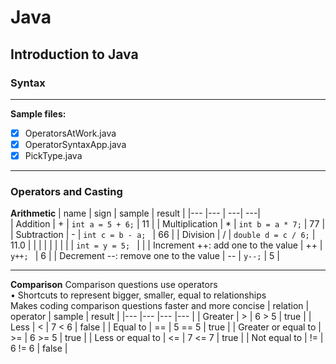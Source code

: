 # Java
## Introduction to Java
### Syntax

---
**Sample files:**
- [x] OperatorsAtWork.java
- [x] OperatorSyntaxApp.java
- [x] PickType.java

---

### Operators and Casting
**Arithmetic**
|   name                                    |   sign    |   sample                                |   result      |
|---                                        |---        |                                      ---|            ---|                            
|   Addition                                |   +       |   `int a = 5 + 6;`                      |   11          |
|   Multiplication                          |   *       |   `int b = a * 7;`                      |   77          |
|   Subtraction                             |   -       |   `int c = b - a; `                     |   66          |
|   Division                                |   /       |   `double d = c / 6;`                   |   11.0        |
|                                           |           |                                         |               |
|                                           |           |   `int = y = 5; `                       |               |
|   Increment ++: add one to the value      |   ++      |   `y++; `                               |   6           |
|   Decrement --: remove one to the value   |   --      |   `y--;`                                |   5           |     

---

**Comparison**
Comparison questions use operators\
• Shortcuts to represent bigger, smaller, equal to relationships\
Makes coding comparison questions faster and more concise
|   relation                |   operator    |   sample      |   result  |
|---                        |---            |---            |---        | 
|   Greater                 |   >           |   6 > 5       |   true    |
|   Less                    |   <           |   7 < 6       |   false   |
|   Equal to                |   ==          |   5 == 5      |   true    |
|   Greater or equal to     |   >=          |   6 >= 5      |   true    |
|   Less or equal to        |   <=          |   7 <= 7      |   true    |
|   Not equal to            |   !=          |   6 != 6      |   false   |